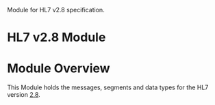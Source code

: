 Module for HL7 v2.8 specification.

# HL7 v2.8 Module
# Module Overview
This Module holds the messages, segments and data types for the HL7 version [2.8](https://www.hl7.org/implement/standards/).